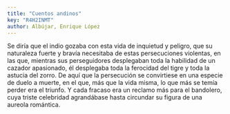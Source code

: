 ```yaml
---
title: "Cuentos andinos"
key: "R4H2INMT"
author: Albújar, Enrique López
---
```

<div data-schema-version="8"><p>Se diría que el indio gozaba con esta vida de inquietud y peligro, que su naturaleza fuerte y bravía necesitaba de estas persecuciones violentas, en las que, mientras sus perseguidores desplegaban toda la habilidad de un cazador apasionado, él desplegaba toda la ferocidad del tigre y toda la astucia del zorro. De aquí que la persecución se convirtiese en una especie de duelo a muerte, en el que, más que la vida misma, lo que más se temía perder era el triunfo. Y cada fracaso era un reclamo más para el bandolero, cuya triste celebridad agrandábase hasta circundar su figura de una aureola romántica.</p> </div>